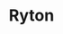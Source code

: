 ---
title: 'Ryton'
altTitle: 'Cafes in Ryton'
url: '/locations/ryton/'
type: 'location'
id: 'ryton'
geolocation:
  lat: 54.9783
  long: 1.6178
population: null
area: null
history: null
landmarks: null
climate: null
economy: null
content: "Ryton is a beautiful village located on the outskirts of Newcastle upon Tyne, and it offers a selection of cozy and welcoming cafes. Whether you're in the mood for a hot cup of coffee or a delicious breakfast, you can find a spot that suits your needs. One of the cafes worth checking out is the popular Cafe Ryton, which offers a range of homemade sandwiches, cakes, and pastries, as well as gluten-free and vegetarian options. The Corner House Cafe is another great option that offers a variety of breakfast items, sandwiches, and hot drinks, all served in a friendly and relaxed atmosphere. If you're in Ryton, be sure to stop by one of these local cafes and enjoy a delicious cup of coffee or a tasty treat."
images:
  header:
    src: '/images/locations/gateshead-quayside-north-east-england.jpeg'
    alt: 'Gateshead Quayside, North East England'
    width: 1920
    height: 1024
  thumbnail:
    src: '/images/locations/gateshead-quayside-north-east-england.jpeg'
    alt: 'Gateshead Quayside, North East England'
    width: 400
    height: 300
head:
  title: 'Cafes in Ryton : Explore Cafes and Coffee Blends Across Tyne & Wear'
  meta:
    - name: 'keywords'
      content: 'cafe finder, coffee shop locator, cafe reviews, cafe events, cafe news, speciality coffee, cafe blog, coffee culture'
    - name: 'robots'
      content: 'index, follow'
    - name: 'author'
      content: 'Chris Prusakiewicz with ChatGPT'
    - name: 'copyright'
      content: '© 2023 The Coffee Detectives'
settings:
  slider: false
---